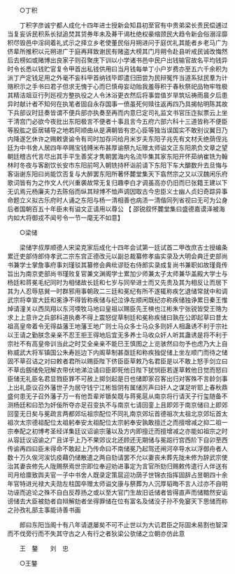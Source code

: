 <!-- { "loadSidebar": true } -->

　　○丁积 

　　丁积字彦诚宁都人成化十四年进士授新会知县初至官有中贵弟梁长责民偿逋过当复妄诉民积系长狱追焚其贷券年未及朞干谒杜绝权豪缩颈民大趋令新会俗溺淫靡积尽毁邑中淫祠着礼式示之择立乡老使董民俗月朔进问于庭优礼其能者乡老马广为侪辈所推积以元朔进广于庭再拜致谢民有赌盗大榜其门月朔令赴县听戒民诚改悔然后去榜如或赌博出良家子则召聚庑下训以小学诸书邑中民户出钱输官故名平均钱异时令长悉以钱贮官复令甲首出私钱供用曰当月钱每单丁小户岁费亦至五六千余积为派丁产定钱足用之外毫不妄科甲首纳钱毕即遣归田尝为民辩冤忤当道系狱民羣为计赂积示之手书曰君子但求无愧于心而巳慎毋妄动贻我羞辱积于春秋祭祀品物牢牲极其精洁爼豆行列廵视方整执役之人令沐浴更衣然后将事尝值岁旱筑坛祷雨晨夕后患异时献计者不知何在执笔者固自永存国事一偾虽死何赎往返再四乃具揭帖明陈其故下兵部议时廷奏皆谓不便兵部亦执奏至再而内意巳定司礼监文书官压迮拟票云上坐干清宫门必欲今夜批出东阳极言不便者十事且言今五府六部六科十三道皆称不便臣等股肱之臣居辅导之地若阿顺曲从是满朝皆有忠心臣等独当误国实不敢别议翼日乃内降遂乞休许之赐敕褒谕令有司时加存问给月米岁夫东阳子兆先有文材夭绝荫侄兆廷为中书舍人居四年卒赐宝钱赙米布甚厚谕祭九坛赠太师谥文正东阳夙负文章之望朝廷稽古代言尽出其手平生善奖才隽朝罢海内名流毕集其家东阳开怀茹纳崔铣为翰林时冬夜与客剧饮长安市东阳前呵入朝铣持杯诣前请下东阳下车大釂数升去旦悔与客诣谢东阳曰尚能饮否复与大醉罢东阳所著怀麓堂集天下翕然宗之又以汉魏闲乐府歌词皆有为之作文人代兴重袭故常无复归趣李白才调虽高亦仍旧而巳张籍王建以下无讥焉元杨廉夫力去陈俗而纵其辩博不恤声调因取古今忠臣义士幽人贞妇奇踪异事命题立义拟古乐府时人诵之东阳与杨一清相善也病渍一清偕同列省视曰无可为公身后者国朝百五十年臣未有谥文正请用以尊公 【 邵锐叙怀麓堂集曰盛德嘉谟泽被海内如大将御戎不闻号令一节一麾无不如意】 

　　○梁储 

　　梁储字叔厚顺德人宋梁克家后成化十四年会试第一廷试首二甲改庶吉士授编条累迁吏部侍郎侍孝武二宗东宫正德改元以副总裁纂修孝庙实录及大明会典迁吏部尚书兼学士掌詹事府事刘瑾驳其纂修会典纰谬贬右侍郎实录成复尚书兼职如故瑾竟传旨出为南京吏部尚书瑾败复官兼文渊阁学士累加少师兼太子太师兼华盖殿大学士与杨廷和蒋冕毛纪同时为相储故长廷和七岁与同举进士而又先贵及其为相反让而居下其为人忍辱慈巽一时群邪用事朝政二三廷和冕纪有所不遂辄称疾乞退储常就中和调武宗将幸宣大廷和冕诤不得皆称疾储与纪泣诤左顺闲既纪亦称疾储独诤累日秦王惟焯请潼关以西凤翔以东河堧牧马地曰皇祖以赐臣先王樉也江彬朱宁张锐皆受王赂为求上上意许之兵部科道执奏不得上震怒促草制廷和冕称疾储曰孰在公即起草曰昔太祖高皇帝着令无得益藩王地藩王地广则士马众多士马众多则奸人相蛊诱不利于宗社以王请之勤朕念亲亲不忍王拒王得地后宜无多养士马收众奸人听其蛊诱是将不利于宗社不有高皇帝训当此之时艾全亲亲不能巳王慎图之上览骇然曰勿予也虑乃大上自称威武大将军镇国公朱寿廵边下内阁草制甚亟廷和称疾独促储上坐左顺门而待之储固不草召诘之对曰敕者君所以赐臣陛下侪臣臣草敕乃名君臣是以不敢上怒手剑立曰不草齿劔储免冠解衣带伏地涕泣请曰臣即死他日陛下犹悯臣若遂草敕他日觉而怒曰臣储无礼臣名君显戮臣罪不可赦上掷剑起是日也储即家召客出归对客殊不言龄剑事上出礼臣议召外藩世子为居守钱宁江彬皆阴有属储厉声曰奸人之谋足听耶上春秋鼎盛何患无子召外藩子万一有他吾辈斧锧矣既与蒋冕扈从南京将行请天子行玺随备不测杨廷和曰恐为奸佞所夺亦足召变执不与南京七请回銮上且即郊于南京储曰上即郊回銮无日矣与冕疏言两都郊坛祖宗配位不同礼南京郊坛首德祖次太祖北京郊坛首太祖次太宗德祖配位太祖躬奉安太祖配位太宗躬奉安孰敢擅迁之而擅增减之抑二祖一宗奉配之初博考圣经详集廷议诏谕宗藩以及方内即擅迁而擅增减之亦能如祖宗之时从容廷议诏谕之广且详乎上乃不果郊议北还顾还无期储与冕跽行宫西阶下自卯至西传谕再四曰臣未得命不敢起上乃传命曰不南储冕乃起驾还闸河卒导水以浮御舟者人数十万久俟河涘饥疫藉仍储散遣之两自劾请罢不允以妻丧未葬先陇未修为辞武宗使治其妻丧修先人陇赐祭焉世宗即位奉迎劝进事定为言官所劾归赐敕传遣行人伴送有司月给廪致舆夫官一子中书舍人既录定策扈迎功荫子世锦衣指挥固辞占昱朝四十余年官特进光禄大夫勋左柱国卒赠太师谥文康与祭葬为人沉厚韬晦不言人过亦不自明功诬而追论之殊不自白反荐扬之或以至大官门生故旧诋储者皆得直声而储黯然安诟谤储去大臣被劾者自辩解劾者坐得罪储在位有富名及储没子孙不免窭天下思储而称之孙孜礼部主事能诗善书画 

　　郎曰东阳当阁十有八年请退屡矣不可不止世以为大讥君臣之际固未易割也智深而不伐旁行而不失其守古之人有行之者狄梁公欤储之立朝亦仿此意 

　　王　鏊　　刘　忠 

　　○王鏊 

